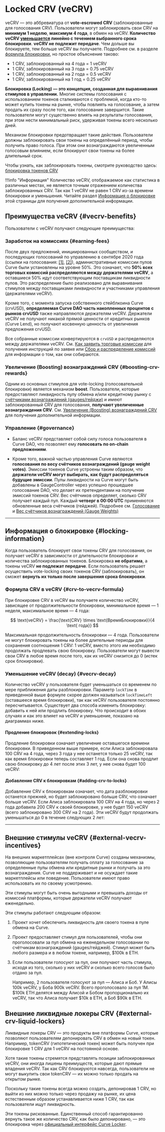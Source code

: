 <h1>Locked CRV (veCRV)</h1>

veCRV — это аббревиатура от **vote-escrowed CRV** (заблокированные для голосования CRV). Пользователи могут заблокировать свои CRV на **минимум 1 неделю**, **максимум 4 года**, в обмен на veCRV. **Количество veCRV [уменьшается](#vecrv-decay) линейно с течением выбранного срока блокировки**. **veCRV не подлежит передаче**. Чем дольше вы блокируете, тем больше veCRV вы получаете. Подробнее см. в разделе [формула блокировки](#crv-to-vecrv-formula), но простое объяснение таково:

- 1 CRV, заблокированный на 4 года = 1 veCRV
- 1 CRV, заблокированный на 3 года = 0.75 veCRV
- 1 CRV, заблокированный на 2 года = 0.5 veCRV
- 1 CRV, заблокированный на 1 год = 0.25 veCRV

**Блокировка (Locking) — это концепция, созданная для выравнивания стимулов в управлении.** Многие системы голосования с использованием токенов сталкиваются с проблемой, когда кто-то может купить токены на рынке, чтобы повлиять на голосование, а затем продать их сразу после того, как голосование завершится. Такие пользователи могут существенно влиять на результаты голосования, при этом нести минимальный риск, удерживая токены всего несколько дней.

Механизм блокировки предотвращает такие действия. Пользователи должны заблокировать свои токены на определённый период, чтобы получить право голоса. При этом они вознаграждаются увеличенным голосовым влиянием, если блокируют свои токены на более длительный срок.

Чтобы узнать, как заблокировать токены, смотрите руководство здесь: [блокировка токенов CRV](./locking-your-crv.md)

!!!info "Информация"
    Количествo veCRV, отображаемое как статистика в различных местах, не является точным отражением количества заблокированных CRV. Так как 1 veCRV не равен 1 CRV из-за времени блокировки и уменьшения. Читайте раздел [Информация о блокировке](#locking-information) этой страницы для получения дополнительной информации.

## **Преимущества veCRV** {#vecrv-benefits}

Пользователи с veCRV получают следующие преимущества:

### **Заработок на комиссиях** {#earning-fees}

После двух предложений, инициированных сообществом, и последующих голосований по управлению в сентябре 2020 года (ссылки на голосования: [[1]](https://curvemonitor.com/#/dao/proposal/parameter/2), [[2]](https://curvemonitor.com/#/dao/proposal/parameter/3)), административные комиссии пулов Curve были установлены на уровне 50%. Это означает, что **50% всех торговых комиссий распределяются между держателями veCRV**, а оставшиеся 50% идут соответствующим поставщикам ликвидности пулов. Это распределение было реализовано для выравнивания стимулов между поставщиками ликвидности и участниками управления (держателями veCRV). 

Кроме того, с момента запуска собственного стейблкоина Curve (crvUSD), **определяемая Curve DAO часть накопленных процентов с рынков crvUSD** также направляются держателям veCRV. Держатели veCRV не получают никакой прямой ценности от кредитных рынков (Curve Lend), но получают косвенную ценность от увеличения предложения crvUSD.

Все собранные комиссии конвертируются в `crvUSD` и распределяются между держателями veCRV. См. [Как заявить торговые комиссии](./claiming-trading-fees.md) для получения инструкций по заявке или [Сбор и распределение комиссий](./fee-collection-distribution.md) для информации о том, как они собираются.

### **Увеличение (Boosting) вознаграждений CRV** {#boosting-crv-rewards}

Одним из основных стимулов для vote-locking (голосовательной блокировки) является механизм **boost**. Пользователи, которые предоставляют ликвидность пулу обмена и/или кредитному рынку с [счётчиками вознаграждений (gauges/гейджи)](/reward-gauges/overview/) и имеют заблокированный CRV для голосования, **получают увеличенные вознаграждения CRV**. См. [Увеличение (Boosting) вознаграждений CRV](../reward-gauges/boosting-your-crv-rewards.md) для получения дополнительной информации.

### **Управление** {#governance}

- Баланс veCRV представляет собой силу голоса пользователя в Curve DAO, что позволяет ему **голосовать по on-chain предложениям**.

- Кроме того, важной частью управления Curve являются **голосования по весу счётчиков вознаграждений (gauge weight votes)**. Эмиссии токенов Curve устроены таким образом, что **держатели veCRV могут выбирать, как будут распределяться будущие эмиссии**. Пулы ликвидности на Curve могут быть добавлены в GaugeController через успешно прошедшее голосование DAO, что делает их претендентами на получение эмиссий токенов CRV. Вес счётчиков определяет, сколько CRV получает каждый пул. Каждый **четверг в 00:00 UTC** применяются обновленные веса счётчиков (гейджей). Подробнее см. [Голосование](../governance/voting.md) и [Вес счётчиков вознаграждений (Gauge Weights)](../reward-gauges/gauge-weights.md)

---

## **Информация о блокировке** {#locking-information}

Когда пользователь блокирует свои токены CRV для голосования, он получает veCRV в зависимости от длительности блокировки и количества заблокированных токенов. Блокировка **не обратима**, а токены veCRV **не подлежат передаче**. Если пользователь решает осуществить vote-locking своих токенов CRV (заблокировать), он сможет **вернуть их только после завершения срока блокировки**.

### **Формула CRV в veCRV** {#crv-to-vecrv-formula}

При блокировке CRV в veCRV вы получаете количество veCRV, зависящее от продолжительности блокировки, минимальное время — 1 неделя, максимальное время — 4 года:

$$ \text{veCRV} = \frac{\text{CRV} \times \text{ВремяБлокировки}}{4 \text{ года}} $$

Максимальная продолжительность блокировки — 4 года. Пользователи не могут блокировать токены на более длительные периоды для сохранения соотношения 1 CRV: 1 veCRV, вместо этого им необходимо продолжать продлевать свою блокировку. Пользователи могут вывести свои CRV в любое время после того, как их veCRV снизится до 0 (истек срок блокировки).

### **Уменьшение veCRV (decay)** {#vecrv-decay}

Количество veCRV у пользователя будет уменьшаться со временем по мере приближения даты разблокировки. Параметр `lockTime` в приведенной выше формуле скорее должен называться `lockTimeLeft` (оставшееся время блокировки), так как veCRV пользователя постоянно пересчитывается. Существует два способа изменить блокировку: добавить к ней или продлить блокировку. Что происходит в обоих случаях и как это влияет на veCRV и уменьшение, показано на диаграммах ниже.

#### **Продление блокировок** {#extending-locks}

Продление блокировки означает увеличение оставшегося времени блокировки. В приведенном выше примере, если Алиса заблокировала 100 CRV на 4 года, через 3 года у нее останется только 25 veCRV, так как время блокировки теперь составляет 1 год. Если она снова продлит свою блокировку до 4 лет после этих 3 лет, у нее снова будет 100 veCRV:

<canvas id="extendLockChart"></canvas>

#### **Добавление CRV к блокировкам** {#adding-crv-to-locks}

Добавление CRV к блокировкам означает, что дата разблокировки останется прежней, но будет заблокировано больше CRV, что означает больше veCRV. Если Алиса заблокировала 100 CRV на 4 года, но через 2 года добавила 200 CRV к своей блокировке, у нее будет 150 veCRV (всего заблокировано 300 CRV на 2 года). Эти veCRV будут продолжать уменьшаться до 0 в течение следующих 2 лет:

<canvas id="addLockChart"></canvas>

---

## **Внешние стимулы veCRV** {#external-vecrv-incentives}

На внешних маркетплейсах (вне контроля Curve) созданы механизмы, позволяющие пользователям получать оплату за голосование за определенные пулы обмена или кредитные рынки и получать за это вознаграждения. Curve не поддерживает и не осуждает такие маркетплейсы или поведение. Пользователи имеют право использовать их по своему усмотрению.

Эти стимулы могут быть очень выгодными и превышать доходы от комиссий платформы, которые держатели veCRV получают еженедельно.

Эти стимулы работают следующим образом:

1. Проект хочет обеспечить ликвидность для своего токена в пуле обмена на Curve.
2. Проект предоставляет стимул для пользователей, чтобы они проголосовали за пул обмена на еженедельном голосовании по счётчикам вознаграждений (gauges/гейджей). Стимул может быть любого размера и в любом токене, например, $100k в ETH.
3. Если пользователи голосуют за пул, они получают часть стимула, исходя из того, сколько у них veCRV и сколько всего голосов было отдано за пул.

   Например, 2 пользователя голосуют за пул — Алиса и Боб. У Алисы 100k veCRV, у Боба 900k veCRV. Всего проголосовало за пул 1M. $100k ETH делятся между Алисой и Бобом пропорционально их veCRV, так что Алиса получает $10k в ETH, а Боб $90k в ETH.

## **Внешние ликвидные локеры CRV** {#external-crv-liquid-lockers}

Ликвидные локеры CRV — это продукты вне платформы Curve, которые позволяют пользователям депонировать CRV в обмен на новый токен. Например, tokenCRV (гипотетический токен) может быть получен при блокировке 1 CRV для 1 veCRV на постоянной основе.

Хотя такие токены стремятся представлять позиции заблокированных veCRV, они иногда лишены преимуществ, которые дают прямые владения veCRV. Так как CRV блокируются навсегда, пользователи не могут выкупить свои tokenCRV — их можно только продать на открытом рынке.

Поскольку такие токены всегда можно создать, депонировав 1 CRV, но выйти из них можно только через продажу на рынке, их цена естественным образом устанавливается ниже 1 CRV, так как пользователи ищут ликвидность.

Эти токены рискованные. Единственный способ гарантированно вернуть такое же количество CRV, как было депонировано, — это блокировка через [официальный интерфейс Curve Locker](https://dao.curve.fi/locker).

<script src="https://cdn.jsdelivr.net/npm/chart.js"></script>
<script src="https://cdn.jsdelivr.net/npm/chartjs-adapter-date-fns/dist/chartjs-adapter-date-fns.bundle.min.js"></script>
<script src="https://cdn.jsdelivr.net/npm/chartjs-plugin-annotation"></script>


<script>
    // Получить сегодняшнюю дату
    const today = new Date();
    const endDate = new Date(today);
    const relockDate = new Date(today);
    relockDate.setFullYear(today.getFullYear() + 3);
    endDate.setFullYear(today.getFullYear() + 7);

    // Генерация точек данных каждые 7 дней
    let data = [];
    let currentDate = new Date(today);
    
    while (currentDate <= relockDate) {
        const x = (currentDate - today) / (1000 * 60 * 60 * 24); // Преобразование миллисекунд в дни
        const veCRV = 100 - 100*x / (4 * 365);
        data.push({ x: currentDate.toISOString().split('T')[0], y: veCRV});
        currentDate.setDate(currentDate.getDate() + 7);
    }
    currentDate.setDate(currentDate.getDate() - 7);
    while (currentDate <= endDate) {
        const x = (currentDate - relockDate) / (1000 * 60 * 60 * 24); // Преобразование миллисекунд в дни
        const veCRV = Math.min(100 - 100*x / (4 * 365), 100);
        data.push({ x: currentDate.toISOString().split('T')[0], y: veCRV});
        currentDate.setDate(currentDate.getDate() + 7);
    }
    

    // Создание графика
    const ctx = document.getElementById('extendLockChart').getContext('2d');
    new Chart(ctx, {
        type: 'line',
        data: {
            datasets: [{
                label: 'Процент veCRV',
                data: data,
                borderColor: 'blue',
                fill: false,
                pointRadius: 0,
                pointHoverRadius: 10,
                pointHitRadius: 10
            }]
        },
        options: {
            plugins: {
                annotation: {
                    common: {
                        drawTime: 'beforeDatasetsDraw'
                    },
                    annotations: [{
                        type: 'line',
                        scaleID: 'x',
                        value: relockDate,
                        borderColor: 'red',
                        borderWidth: 2,
                        borderDash: [3,3],
                        label: {
                            backgroundColor: 'red',
                            borderRadius: 0,
                            color: 'white',
                            content: (ctx) => ['Продлить блокировку на 4 года'],
                            display: true,
                            position: 'end'
                        }
                    }]
                },
                title: {
                    display: true,
                    text: 'Уменьшение veCRV для 100 CRV, заблокированных на 4 года с продлением блокировки после 3 лет на еще 4 года'
                },
                legend: {
                    display: false
                },
                tooltip: {
                    displayColors: false,
                    callbacks: {
                        title: (context) => {
                            const date = new Date(context[0].parsed.x);
                            return date.toLocaleDateString('ru-RU', { year: 'numeric', month: 'short', day: 'numeric' });
                        },
                        label: (context) => {
                            return `100 CRV = ${context.parsed.y.toFixed(1)} veCRV`;
                        }
                    }
                }
            },
            scales: {
                x: {
                    type: 'time',
                    time: {
                        unit: 'month'
                    },
                    title: {
                        display: true,
                        text: 'Дата'
                    }
                },
                y: {
                    title: {
                        display: true,
                        text: 'veCRV'
                    }
                }
            }
        }
    });
</script>

<script>
    const addLockDate = new Date(today);
    endDate.setFullYear(today.getFullYear() + 4);
    addLockDate.setFullYear(today.getFullYear() + 2);

    // Генерация точек данных каждые 7 дней
    data = [];
    currentDate = new Date(today);
    
    while (currentDate <= addLockDate) {
        const x = (currentDate - today) / (1000 * 60 * 60 * 24); // Преобразование миллисекунд в дни
        const veCRV = 100 - 100*x / (4 * 365);
        data.push({ x: currentDate.toISOString().split('T')[0], y: veCRV});
        currentDate.setDate(currentDate.getDate() + 7);
    }
    currentDate.setDate(currentDate.getDate() - 7);
    while (currentDate <= endDate) {
        const x = (currentDate - addLockDate) / (1000 * 60 * 60 * 24); // Преобразование миллисекунд в дни
        const veCRV = Math.min(150 - 150*x / (2 * 365), 150);
        data.push({ x: currentDate.toISOString().split('T')[0], y: veCRV});
        currentDate.setDate(currentDate.getDate() + 7);
    }
    

    // Создание графика
    const addLockCtx = document.getElementById('addLockChart').getContext('2d');
    new Chart(addLockCtx, {
        type: 'line',
        data: {
            datasets: [{
                label: 'Процент veCRV',
                data: data,
                borderColor: 'blue',
                fill: false,
                pointRadius: 0,
                pointHoverRadius: 10,
                pointHitRadius: 10
            }]
        },
        options: {
            plugins: {
                annotation: {
                    common: {
                        drawTime: 'beforeDatasetsDraw'
                    },
                    annotations: [{
                        type: 'line',
                        scaleID: 'x',
                        value: addLockDate,
                        borderColor: 'green',
                        borderWidth: 2,
                        borderDash: [3,3],
                        label: {
                            backgroundColor: 'green',
                            borderRadius: 0,
                            color: 'white',
                            content: (addLockCtx) => ['Добавить 200 CRV к блокировке'],
                            display: true,
                            position: 'end'
                        }
                    }]
                },
                title: {
                    display: true,
                    text: 'Уменьшение veCRV для 100 CRV, заблокированных на 4 года с добавлением 200 CRV к блокировке после 2 лет'
                },
                legend: {
                    display: false
                },
                tooltip: {
                    displayColors: false,
                    callbacks: {
                        title: (context) => {
                            const date = new Date(context[0].parsed.x);
                            return date.toLocaleDateString('ru-RU', { year: 'numeric', month: 'short', day: 'numeric' });
                        },
                        label: (context) => {
                            return `100 CRV = ${context.parsed.y.toFixed(1)} veCRV`;
                        }
                    }
                }
            },
            scales: {
                x: {
                    type: 'time',
                    time: {
                        unit: 'month'
                    },
                    title: {
                        display: true,
                        text: 'Дата'
                    }
                },
                y: {
                    title: {
                        display: true,
                        text: 'veCRV'
                    }
                }
            }
        }
    });
</script>

